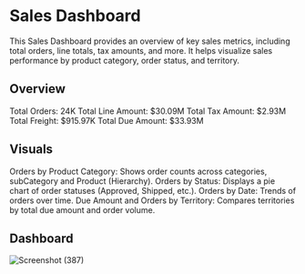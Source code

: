 # Sales Dashboard
This Sales Dashboard provides an overview of key sales metrics, including total orders, line totals, tax amounts, and more. It helps visualize sales performance by product category, order status, and territory.
## Overview
  Total Orders: 24K
  Total Line Amount: $30.09M
  Total Tax Amount: $2.93M
  Total Freight: $915.97K
  Total Due Amount: $33.93M
## Visuals
  Orders by Product Category: Shows order counts across categories, subCategory and Product (Hierarchy).
  Orders by Status: Displays a pie chart of order statuses (Approved, Shipped, etc.).
  Orders by Date: Trends of orders over time.
  Due Amount and Orders by Territory: Compares territories by total due amount and order volume.
## Dashboard 
  ![Screenshot (387)](https://github.com/user-attachments/assets/4215f422-554a-4841-87e2-e729b8245954)

  
